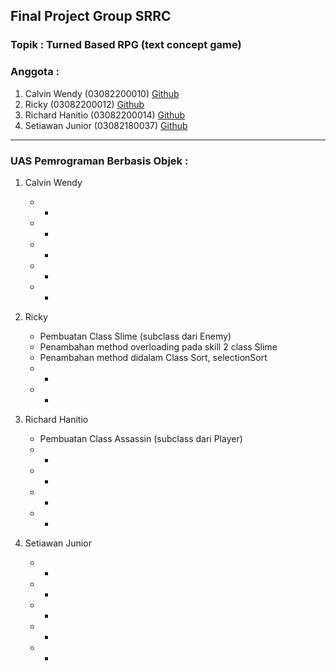 ## Final Project Group SRRC

### Topik : Turned Based RPG (text concept game)

### Anggota :
1. Calvin Wendy (03082200010) [Github](https://github.com/Calvinwen10)
2. Ricky (03082200012) [Github](https://github.com/tobaracing1)
3. Richard Hanitio (03082200014) [Github](https://github.com/RichardHanitio)
4. Setiawan Junior (03082180037) [Github](https://github.com/Silverlake86)


---
### UAS Pemrograman Berbasis Objek :

1. Calvin Wendy
    * -
    * -
    * -
    * -
    * -

2. Ricky
    * Pembuatan Class Slime (subclass dari Enemy)
    * Penambahan method overloading pada skill 2 class Slime
    * Penambahan method didalam Class Sort, selectionSort
    * -
    * -

3. Richard Hanitio
    * Pembuatan Class Assassin (subclass dari Player)
    * -
    * -
    * -
    * -

4. Setiawan Junior
    * -
    * -
    * -
    * -
    * -
